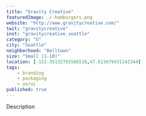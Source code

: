 ```yaml
---
title: "Gravity Creative"
featuredImage: ./-hamburgers.png
website: "http://www.gravitycreative.com/"
twit: "gravitycreative"
inst: "gravitycreative_seattle"
category: "G"
city: "Seattle"
neighborhood: "Belltown"
size: "Small (1-10)"
location: [-122.35132791566518,47.613679431142344]
tags:
    - branding
    - packaging
    - ux/ui
published: true
---
```


Description
